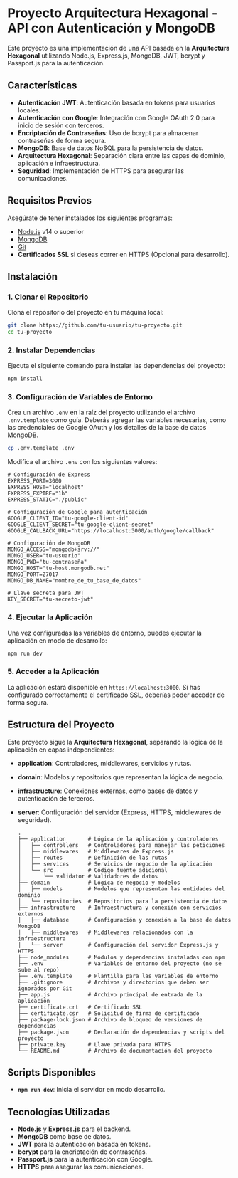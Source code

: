# Proyecto Arquitectura Hexagonal - API con Autenticación y MongoDB

Este proyecto es una implementación de una API basada en la **Arquitectura Hexagonal** utilizando Node.js, Express.js, MongoDB, JWT, bcrypt y Passport.js para la autenticación.

## Características

- **Autenticación JWT**: Autenticación basada en tokens para usuarios locales.
- **Autenticación con Google**: Integración con Google OAuth 2.0 para inicio de sesión con terceros.
- **Encriptación de Contraseñas**: Uso de bcrypt para almacenar contraseñas de forma segura.
- **MongoDB**: Base de datos NoSQL para la persistencia de datos.
- **Arquitectura Hexagonal**: Separación clara entre las capas de dominio, aplicación e infraestructura.
- **Seguridad**: Implementación de HTTPS para asegurar las comunicaciones.

## Requisitos Previos

Asegúrate de tener instalados los siguientes programas:

- [Node.js](https://nodejs.org/) v14 o superior
- [MongoDB](https://www.mongodb.com/)
- [Git](https://git-scm.com/)
- **Certificados SSL** si deseas correr en HTTPS (Opcional para desarrollo).

## Instalación

### 1. Clonar el Repositorio

Clona el repositorio del proyecto en tu máquina local:

```bash
git clone https://github.com/tu-usuario/tu-proyecto.git
cd tu-proyecto
```

### 2. Instalar Dependencias

Ejecuta el siguiente comando para instalar las dependencias del proyecto:

```bash
npm install
```

### 3. Configuración de Variables de Entorno

Crea un archivo `.env` en la raíz del proyecto utilizando el archivo `.env.template` como guía. Deberás agregar las variables necesarias, como las credenciales de Google OAuth y los detalles de la base de datos MongoDB.

```bash
cp .env.template .env
```

Modifica el archivo `.env` con los siguientes valores:

```env
# Configuración de Express
EXPRESS_PORT=3000
EXPRESS_HOST="localhost"
EXPRESS_EXPIRE="1h"
EXPRESS_STATIC="./public"

# Configuración de Google para autenticación
GOOGLE_CLIENT_ID="tu-google-client-id"
GOOGLE_CLIENT_SECRET="tu-google-client-secret"
GOOGLE_CALLBACK_URL="https://localhost:3000/auth/google/callback"

# Configuración de MongoDB
MONGO_ACCESS="mongodb+srv://"
MONGO_USER="tu-usuario"
MONGO_PWD="tu-contraseña"
MONGO_HOST="tu-host.mongodb.net"
MONGO_PORT=27017
MONGO_DB_NAME="nombre_de_tu_base_de_datos"

# Llave secreta para JWT
KEY_SECRET="tu-secreto-jwt"
```

### 4. Ejecutar la Aplicación

Una vez configuradas las variables de entorno, puedes ejecutar la aplicación en modo de desarrollo:

```bash
npm run dev
```

### 5. Acceder a la Aplicación

La aplicación estará disponible en `https://localhost:3000`. Si has configurado correctamente el certificado SSL, deberías poder acceder de forma segura.

## Estructura del Proyecto

Este proyecto sigue la **Arquitectura Hexagonal**, separando la lógica de la aplicación en capas independientes:

- **application**: Controladores, middlewares, servicios y rutas.
- **domain**: Modelos y repositorios que representan la lógica de negocio.
- **infrastructure**: Conexiones externas, como bases de datos y autenticación de terceros.
- **server**: Configuración del servidor (Express, HTTPS, middlewares de seguridad).

  ```
  .
  ├── application       # Lógica de la aplicación y controladores
  │   ├── controllers   # Controladores para manejar las peticiones
  │   ├── middlewares   # Middlewares de Express.js
  │   ├── routes        # Definición de las rutas
  │   ├── services      # Servicios de negocio de la aplicación
  │   └── src           # Código fuente adicional
  │       └── validator # Validadores de datos
  ├── domain            # Lógica de negocio y modelos
  │   ├── models        # Modelos que representan las entidades del dominio
  │   └── repositories  # Repositorios para la persistencia de datos
  ├── infrastructure    # Infraestructura y conexión con servicios externos
  │   ├── database      # Configuración y conexión a la base de datos MongoDB
  │   ├── middlewares   # Middlewares relacionados con la infraestructura
  │   └── server        # Configuración del servidor Express.js y HTTPS
  ├── node_modules      # Módulos y dependencias instaladas con npm
  ├── .env              # Variables de entorno del proyecto (no se sube al repo)
  ├── .env.template     # Plantilla para las variables de entorno
  ├── .gitignore        # Archivos y directorios que deben ser ignorados por Git
  ├── app.js            # Archivo principal de entrada de la aplicación
  ├── certificate.crt   # Certificado SSL
  ├── certificate.csr   # Solicitud de firma de certificado
  ├── package-lock.json # Archivo de bloqueo de versiones de dependencias
  ├── package.json      # Declaración de dependencias y scripts del proyecto
  ├── private.key       # Llave privada para HTTPS
  └── README.md         # Archivo de documentación del proyecto

  ```

## Scripts Disponibles

- **`npm run dev`**: Inicia el servidor en modo desarrollo.

## Tecnologías Utilizadas

- **Node.js** y **Express.js** para el backend.
- **MongoDB** como base de datos.
- **JWT** para la autenticación basada en tokens.
- **bcrypt** para la encriptación de contraseñas.
- **Passport.js** para la autenticación con Google.
- **HTTPS** para asegurar las comunicaciones.
